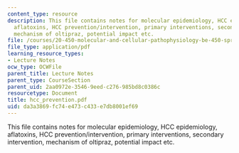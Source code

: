 ```yaml
---
content_type: resource
description: This file contains notes for molecular epidemiology, HCC epidemiology,
  aflatoxins, HCC prevention/intervention, primary interventions, secondary intervention,
  mechanism of oltipraz, potential impact etc.
file: /courses/20-450-molecular-and-cellular-pathophysiology-be-450-spring-2005/da3a3869fc74e473c433e7db8001ef69_hcc_prevention.pdf
file_type: application/pdf
learning_resource_types:
- Lecture Notes
ocw_type: OCWFile
parent_title: Lecture Notes
parent_type: CourseSection
parent_uid: 2aa0972e-3546-9eed-c276-985bd8c0386c
resourcetype: Document
title: hcc_prevention.pdf
uid: da3a3869-fc74-e473-c433-e7db8001ef69
---
```

This file contains notes for molecular epidemiology, HCC epidemiology, aflatoxins, HCC prevention/intervention, primary interventions, secondary intervention, mechanism of oltipraz, potential impact etc.

